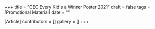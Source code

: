 +++
title = "CEC Every Kid's a Winner Poster 2021"
draft = false
tags = [Promotional Material]
date = ""

[Article]
contributors = []
gallery = []
+++